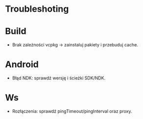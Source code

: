 ﻿# Troubleshoting
# Build
- Brak zależności vcpkg → zainstaluj pakiety i przebuduj cache.
# Android
- Błąd NDK: sprawdź wersję i ścieżki SDK/NDK.
# Ws
- Rozłączenia: sprawdź pingTimeout/pingInterval oraz proxy.

